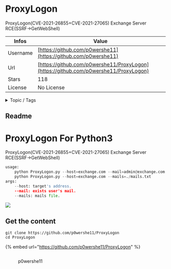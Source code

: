 # ProxyLogon

ProxyLogon(CVE-2021-26855+CVE-2021-27065) Exchange Server RCE(SSRF->GetWebShell)

| Infos    | Value                                                              |
| -------- | -------------------------------------------------------------------|
| Username | [https://github.com/p0wershe11](https://github.com/p0wershe11) |
| Url      | [https://github.com/p0wershe11/ProxyLogon](https://github.com/p0wershe11/ProxyLogon)                                               |
| Stars    | 118                                                          |
| License  | No License                                                        |

<details>

<summary>Topic / Tags</summary>

* 0day* cve-2021-26855* cve-2021-26855-ssrf* cve-2021-27065* exploit* microsoft-exchange* microsoft-exchange-proxylogon* microsoft-exchange-server* proxylogon* zeroday

</details>

## Readme

# ProxyLogon For Python3
ProxyLogon(CVE-2021-26855+CVE-2021-27065) Exchange Server RCE(SSRF->GetWebShell)
```python
usage:
    python ProxyLogon.py --host=exchange.com --mail=admin@exchange.com
    python ProxyLogon.py --host=exchange.com --mails=./mails.txt
args:
    --host: target's address.
    --mail: exists user's mail.
    --mails: mails file.
```

![](https://github.com/p0wershe11/ProxyLogon/blob/main/gif.gif)



## Get the content

```
git clone https://github.com/p0wershe11/ProxyLogon
cd ProxyLogon
```

{% embed url="https://github.com/p0wershe11/ProxyLogon" %}

<figure><img src="https://avatars.githubusercontent.com/u/80803923?v=4" alt=""><figcaption><p>p0wershe11</p></figcaption></figure>

